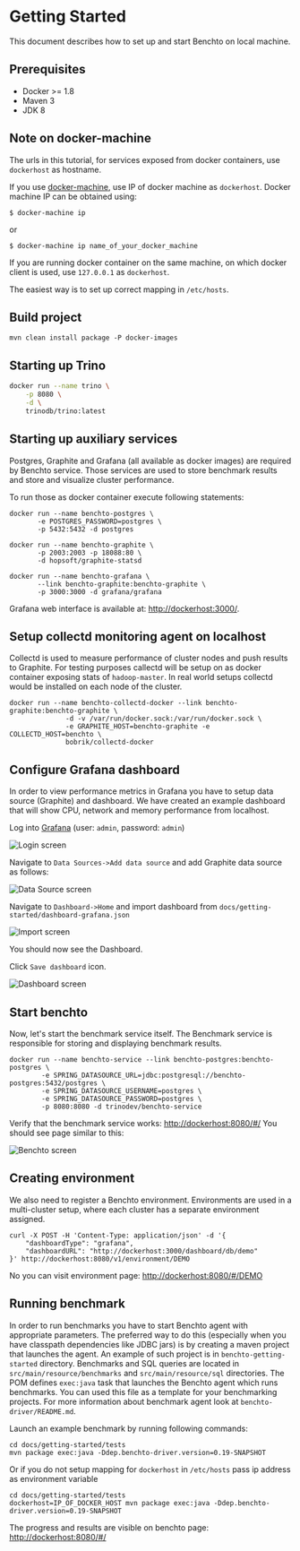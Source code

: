 # Getting Started

This document describes how to set up and start Benchto on local machine.

## Prerequisites

* Docker >= 1.8
* Maven 3
* JDK 8

## Note on docker-machine

The urls in this tutorial, for services exposed from docker containers, use `dockerhost` as hostname.

If you use [docker-machine](https://docs.docker.com/machine/overview/), use IP of docker machine as `dockerhost`. Docker machine IP can be obtained using:
```
$ docker-machine ip
```
or
```
$ docker-machine ip name_of_your_docker_machine
```

If you are running docker container on the same machine, on which docker client is used, use `127.0.0.1` as `dockerhost`.

The easiest way is to set up correct mapping in `/etc/hosts`.

## Build project

```
mvn clean install package -P docker-images
```

## Starting up Trino

```sh
docker run --name trino \
    -p 8080 \
    -d \
    trinodb/trino:latest
```

## Starting up auxiliary services

Postgres, Graphite and Grafana (all available as docker images) are required by Benchto service.
Those services are used to store benchmark results and store and visualize cluster performance.

To run those as docker container execute following statements:

```
docker run --name benchto-postgres \
       -e POSTGRES_PASSWORD=postgres \
       -p 5432:5432 -d postgres

docker run --name benchto-graphite \
       -p 2003:2003 -p 18088:80 \
       -d hopsoft/graphite-statsd

docker run --name benchto-grafana \
       --link benchto-graphite:benchto-graphite \
       -p 3000:3000 -d grafana/grafana
```

Grafana web interface is available at: [http://dockerhost:3000/](http://dockerhost:3000/).

## Setup collectd monitoring agent on localhost

Collectd is used to measure performance of cluster nodes and push results to Graphite.
For testing purposes callectd will be setup on as docker container exposing stats of `hadoop-master`.
In real world setups collectd would be installed on each node of the cluster.

```
docker run --name benchto-collectd-docker --link benchto-graphite:benchto-graphite \
              -d -v /var/run/docker.sock:/var/run/docker.sock \
              -e GRAPHITE_HOST=benchto-graphite -e COLLECTD_HOST=benchto \
              bobrik/collectd-docker
```

## Configure Grafana dashboard

In order to view performance metrics in Grafana you have to setup
data source (Graphite) and dashboard. We have created an example
dashboard that will show CPU, network and memory performance from localhost.

Log into [Grafana](http://dockerhost:3000/) (user: ``admin``, password: ``admin``)

![Login screen](images/login.png)

Navigate to ``Data Sources->Add data source`` and add Graphite data source as follows:

![Data Source screen](images/data_source.png)

Navigate to ``Dashboard->Home`` and import dashboard from ``docs/getting-started/dashboard-grafana.json``

![Import screen](images/import_dashboard.png)

You should now see the Dashboard.

Click ``Save dashboard`` icon.

![Dashboard screen](images/dashboard.png)

## Start benchto

Now, let's start the benchmark service itself. The Benchmark service is responsible
for storing and displaying benchmark results.

```
docker run --name benchto-service --link benchto-postgres:benchto-postgres \
        -e SPRING_DATASOURCE_URL=jdbc:postgresql://benchto-postgres:5432/postgres \
        -e SPRING_DATASOURCE_USERNAME=postgres \
        -e SPRING_DATASOURCE_PASSWORD=postgres \
        -p 8080:8080 -d trinodev/benchto-service
```

Verify that the benchmark service works: [http://dockerhost:8080/#/](http://dockerhost:8080/#/)
You should see page similar to this:

![Benchto screen](images/benchto_entry.png)

## Creating environment

We also need to register a Benchto environment. Environments are
used in a multi-cluster setup, where each cluster has a separate
environment assigned.

```
curl -X POST -H 'Content-Type: application/json' -d '{
    "dashboardType": "grafana",
    "dashboardURL": "http://dockerhost:3000/dashboard/db/demo"
}' http://dockerhost:8080/v1/environment/DEMO
```

No you can visit environment page: [http://dockerhost:8080/#/DEMO](http://dockerhost:8080/#/DEMO)

## Running benchmark

In order to run benchmarks you have to start Benchto agent with appropriate parameters.
The preferred way to do this (especially when you have classpath dependencies like JDBC jars)
is by creating a maven project that launches the agent. An example of such project is
in `benchto-getting-started` directory. Benchmarks and SQL queries are located in
`src/main/resource/benchmarks` and `src/main/resource/sql` directories. The POM defines
`exec:java` task that launches the Benchto agent which runs benchmarks. You can used
this file as a template for your benchmarking projects. For more information about
benchmark agent look at `benchto-driver/README.md`.

Launch an example benchmark by running following commands:

```
cd docs/getting-started/tests
mvn package exec:java -Ddep.benchto-driver.version=0.19-SNAPSHOT
```
Or if you do not setup mapping for `dockerhost` in `/etc/hosts` pass ip address as environment variable
```
cd docs/getting-started/tests
dockerhost=IP_OF_DOCKER_HOST mvn package exec:java -Ddep.benchto-driver.version=0.19-SNAPSHOT

```

The progress and results are visible on benchto page: [http://dockerhost:8080/#/](http://dockerhost:8080/#/DEMO)

